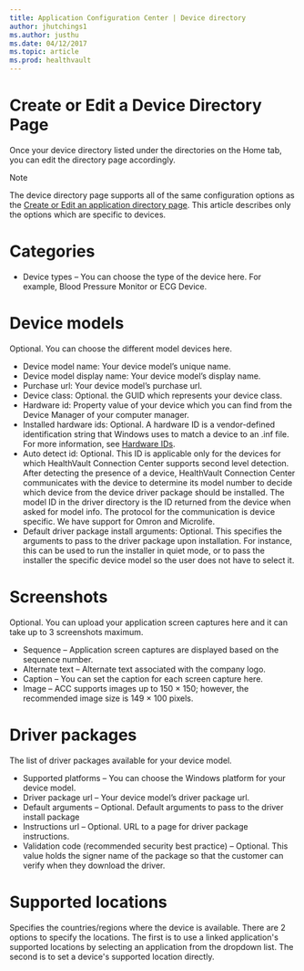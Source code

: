 ```yaml
---
title: Application Configuration Center | Device directory
author: jhutchings1
ms.author: justhu
ms.date: 04/12/2017
ms.topic: article
ms.prod: healthvault
---
```


# Create or Edit a Device Directory Page

Once your device directory listed under the directories on the Home tab, you can edit the directory page accordingly. 

> [!NOTE] 
> The device directory page supports all of the same configuration options as the [Create or Edit an application directory page](acc-create-or-edit-an-application-directory-page.md). This article describes only the options which are specific to devices. 

# Categories
* Device types – You can choose the type of the device here. For example, Blood Pressure Monitor or ECG Device.

# Device models
Optional. You can choose the different model devices here.
* Device model name: Your device model’s unique name.
* Device model display name: Your device model’s display name.
* Purchase url: Your device model’s purchase url.
* Device class: Optional. the GUID which represents your device class.
* Hardware id: Property value of your device which you can find from the Device Manager of your computer manager.
* Installed hardware ids: Optional. A hardware ID is a vendor-defined identification string that Windows uses to match a device to an .inf file. For more information, see [Hardware IDs](https://msdn.microsoft.com/en-us/library/windows/hardware/ff546152(v=vs.85).aspx).
* Auto detect id: Optional. This ID is applicable only for the devices for which HealthVault Connection Center supports second level detection. After detecting the presence of a device, HealthVault Connection Center communicates with the device to determine its model number to decide which device from the device driver package should be installed. The model ID in the driver directory is the ID returned from the device when asked for model info. The protocol for the communication is device specific. We have support for Omron and Microlife.
* Default driver package install arguments: Optional. This specifies the arguments to pass to the driver package upon installation. For instance, this can be used to run the installer in quiet mode, or to pass the installer the specific device model so the user does not have to select it.

# Screenshots
Optional. You can upload your application screen captures here and it can take up to 3 screenshots maximum.
*  Sequence – Application screen captures are displayed based on the sequence number.
* Alternate text – Alternate text associated with the company logo.
* Caption – You can set the caption for each screen capture here.
* Image – ACC supports images up to 150 × 150; however, the recommended image size is 149 × 100 pixels.

# Driver packages 
The list of driver packages available for your device model.
* Supported platforms – You can choose the Windows platform for your device model.
* Driver package url – Your device model’s driver package url.
* Default arguments – Optional. Default arguments to pass to the driver install package
* Instructions url – Optional. URL to a page for driver package instructions.
* Validation code (recommended security best practice) – Optional. This value holds the signer name of the package so that the customer can verify when they download the driver.

# Supported locations
Specifies the countries/regions where the device is available. There are 2 options to specify the locations. The first is to use a linked application's supported locations by selecting an application from the dropdown list. The second is to set a device's supported location directly.

